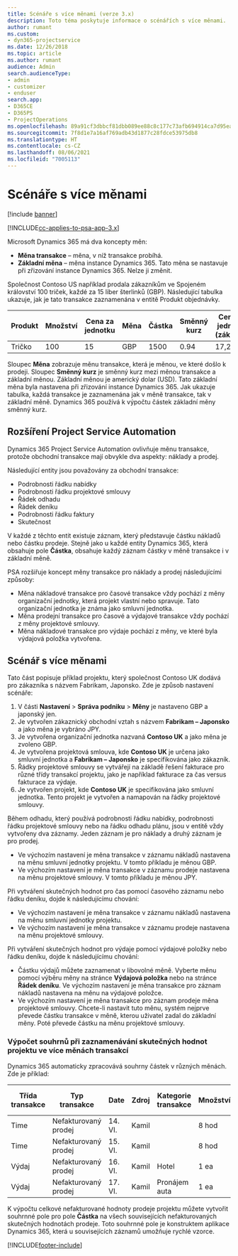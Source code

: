 ```yaml
---
title: Scénáře s více měnami (verze 3.x)
description: Toto téma poskytuje informace o scénářích s více měnami.
author: rumant
ms.custom:
- dyn365-projectservice
ms.date: 12/26/2018
ms.topic: article
ms.author: rumant
audience: Admin
search.audienceType:
- admin
- customizer
- enduser
search.app:
- D365CE
- D365PS
- ProjectOperations
ms.openlocfilehash: 89a91cf3dbbcf81dbb089ee88c8c177c73afb694914ca7d95eae96776d38abed
ms.sourcegitcommit: 7f8d1e7a16af769adb43d1877c28fdce53975db8
ms.translationtype: HT
ms.contentlocale: cs-CZ
ms.lasthandoff: 08/06/2021
ms.locfileid: "7005113"
---
```

# <a name="multiple-currency-scenarios"></a>Scénáře s více měnami

[!include [banner](../includes/psa-now-project-operations.md)]

[!INCLUDE[cc-applies-to-psa-app-3.x](../includes/cc-applies-to-psa-app-3x.md)]

Microsoft Dynamics 365 má dva koncepty měn:

- **Měna transakce** – měna, v níž transakce probíhá. 
- **Základní měna** – měna instance Dynamics 365. Tato měna se nastavuje při zřizování instance Dynamics 365. Nelze ji změnit.

Společnost Contoso US například prodala zákazníkům ve Spojeném království 100 triček, každé za 15 liber šterlinků (GBP). Následující tabulka ukazuje, jak je tato transakce zaznamenána v entitě Produkt objednávky.

| Produkt | Množství | Cena za jednotku | Měna | Částka | Směnný kurz | Cena za jednotku (základní)| Částka (základní)|
|---------|----------|----------------|----------|--------|---------------|----------------------|--------------|
| Tričko | 100      | 15             | GBP      | 1500   | 0.94          | 17,25 $               | 1 725 $       |

Sloupec **Měna** zobrazuje měnu transakce, která je měnou, ve které došlo k prodeji. Sloupec **Směnný kurz** je směnný kurz mezi měnou transakce a základní měnou. Základní měnou je americký dolar (USD). Tato základní měna byla nastavena při zřizování instance Dynamics 365.
Jak ukazuje tabulka, každá transakce je zaznamenána jak v měně transakce, tak v základní měně. Dynamics 365 používá k výpočtu částek základní měny směnný kurz.

## <a name="project-service-automation-extensions"></a>Rozšíření Project Service Automation

Dynamics 365 Project Service Automation ovlivňuje měnu transakce, protože obchodní transakce mají obvykle dva aspekty: náklady a prodej.

Následující entity jsou považovány za obchodní transakce:

- Podrobnosti řádku nabídky
- Podrobnosti řádku projektové smlouvy
- Řádek odhadu
- Řádek deníku
- Podrobnosti řádku faktury
- Skutečnost

V každé z těchto entit existuje záznam, který představuje částku nákladů nebo částku prodeje. Stejně jako u každé entity Dynamics 365, která obsahuje pole **Částka**, obsahuje každý záznam částky v měně transakce i v základní měně. 

PSA rozšiřuje koncept měny transakce pro náklady a prodej následujícími způsoby:

- Měna nákladové transakce pro časové transakce vždy pochází z měny organizační jednotky, která projekt vlastní nebo spravuje. Tato organizační jednotka je známa jako smluvní jednotka.
- Měna prodejní transakce pro časové a výdajové transakce vždy pochází z měny projektové smlouvy.
- Měna nákladové transakce pro výdaje pochází z měny, ve které byla výdajová položka vytvořena.

## <a name="multiple-currency-scenario"></a>Scénář s více měnami

Tato část popisuje příklad projektu, který společnost Contoso UK dodává pro zákazníka s názvem Fabrikam, Japonsko. Zde je způsob nastavení scénáře:

1. V části **Nastavení** \> **Správa podniku** \> **Měny** je nastaveno GBP a japonský jen. 
2. Je vytvořen zákaznický obchodní vztah s názvem **Fabrikam – Japonsko** a jako měna je vybráno JPY.
3. Je vytvořena organizační jednotka nazvaná **Contoso UK** a jako měna je zvoleno GBP.
4. Je vytvořena projektová smlouva, kde **Contoso UK** je určena jako smluvní jednotka a **Fabrikam – Japonsko** je specifikována jako zákazník.
5. Řádky projektové smlouvy se vytvářejí na základě řešení fakturace pro různé třídy transakcí projektu, jako je například fakturace za čas versus fakturace za výdaje.
6. Je vytvořen projekt, kde **Contoso UK** je specifikována jako smluvní jednotka. Tento projekt je vytvořen a namapován na řádky projektové smlouvy.


Během odhadu, který používá podrobnosti řádku nabídky, podrobnosti řádku projektové smlouvy nebo na řádku odhadu plánu, jsou v entitě vždy vytvořeny dva záznamy. Jeden záznam je pro náklady a druhý záznam je pro prodej.

- Ve výchozím nastavení je měna transakce v záznamu nákladů nastavena na měnu smluvní jednotky projektu. V tomto příkladu je měnou GBP.
- Ve výchozím nastavení je měna transakce v záznamu prodeje nastavena na měnu projektové smlouvy. V tomto příkladu je měnou JPY.

Při vytváření skutečných hodnot pro čas pomocí časového záznamu nebo řádku deníku, dojde k následujícímu chování:

- Ve výchozím nastavení je měna transakce v záznamu nákladů nastavena na měnu smluvní jednotky projektu.
- Ve výchozím nastavení je měna transakce v záznamu prodeje nastavena na měnu projektové smlouvy.

Při vytváření skutečných hodnot pro výdaje pomocí výdajové položky nebo řádku deníku, dojde k následujícímu chování:

- Částku výdajů můžete zaznamenat v libovolné měně. Vyberte měnu pomocí výběru měny na stránce **Výdajová položka** nebo na stránce **Řádek deníku**. Ve výchozím nastavení je měna transakce pro záznam nákladů nastavena na měnu na výdajové položce. 
- Ve výchozím nastavení je měna transakce pro záznam prodeje měna projektové smlouvy. Chcete-li nastavit tuto měnu, systém nejprve převede částku transakce v měně, kterou uživatel zadal do základní měny. Poté převede částku na měnu projektové smlouvy. 

### <a name="computing-roll-ups-when-project-actuals-are-recorded-in-multiple-transaction-currencies"></a>Výpočet souhrnů při zaznamenávání skutečných hodnot projektu ve více měnách transakcí

Dynamics 365 automaticky zpracovává souhrny částek v různých měnách. Zde je příklad:

| Třída transakce | Typ transakce| Date   | Zdroj | Kategorie transakce | Množství | Cena za jednotku | Částka      | Směnný kurz | Částka v základní měně |
|-------------------|------------------|--------|----------|----------------------|----------|--------------|-------------|---------------|----------------|
| Time              | Nefakturovaný prodej   | 14. VI. | Kamil  |                      | 8 hod    | 20 000 JPY    | 160 000 JPY | 123           | 1 300,81 USD    |
| Time              | Nefakturovaný prodej   | 15. VI. | Kamil  |                      | 8 hod    | 20 000 JPY    | 160 000 JPY | 123           | 1 300,81 USD    |
| Výdaj           | Nefakturovaný prodej   | 16. VI. | Kamil  | Hotel                | 1 ea     | 250 EUR      | 250 EUR     | 0.94          | 265,95 USD     |
| Výdaj           | Nefakturovaný prodej   | 17. VI. | Kamil  | Pronájem auta           | 1 ea     | 150 EUR      | 150 EUR     | 0.94          | 159,57 USD     |

K výpočtu celkové nefakturované hodnoty prodeje projektu můžete vytvořit souhrnné pole pro pole **Částka** na všech souvisejících nefakturovaných skutečných hodnotách prodeje. Toto souhrnné pole je konstruktem aplikace Dynamics 365, která u souvisejících záznamů umožňuje rychlé vzorce.


[!INCLUDE[footer-include](../includes/footer-banner.md)]